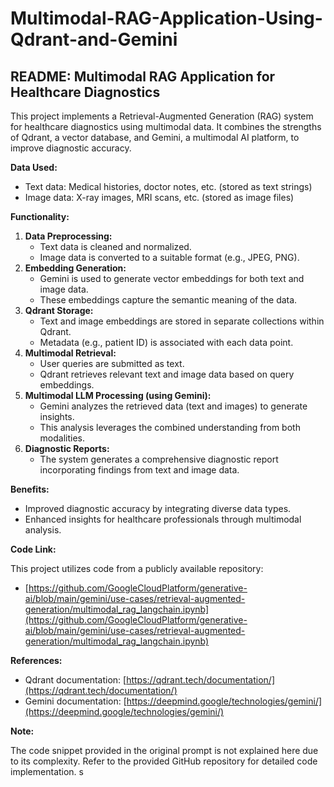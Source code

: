 # Multimodal-RAG-Application-Using-Qdrant-and-Gemini
## README: Multimodal RAG Application for Healthcare Diagnostics

This project implements a Retrieval-Augmented Generation (RAG) system for healthcare diagnostics using multimodal data. It combines the strengths of Qdrant, a vector database, and Gemini, a multimodal AI platform, to improve diagnostic accuracy.

**Data Used:**

* Text data: Medical histories, doctor notes, etc. (stored as text strings)
* Image data: X-ray images, MRI scans, etc. (stored as image files)

**Functionality:**

1. **Data Preprocessing:**
    * Text data is cleaned and normalized.
    * Image data is converted to a suitable format (e.g., JPEG, PNG).
2. **Embedding Generation:**
    * Gemini is used to generate vector embeddings for both text and image data.
    * These embeddings capture the semantic meaning of the data.
3. **Qdrant Storage:**
    * Text and image embeddings are stored in separate collections within Qdrant.
    * Metadata (e.g., patient ID) is associated with each data point.
4. **Multimodal Retrieval:**
    * User queries are submitted as text.
    * Qdrant retrieves relevant text and image data based on query embeddings.
5. **Multimodal LLM Processing (using Gemini):**
    * Gemini analyzes the retrieved data (text and images) to generate insights.
    * This analysis leverages the combined understanding from both modalities.
6. **Diagnostic Reports:**
    * The system generates a comprehensive diagnostic report incorporating findings from text and image data.

**Benefits:**

* Improved diagnostic accuracy by integrating diverse data types.
* Enhanced insights for healthcare professionals through multimodal analysis.

**Code Link:**

This project utilizes code from a publicly available repository:

* [https://github.com/GoogleCloudPlatform/generative-ai/blob/main/gemini/use-cases/retrieval-augmented-generation/multimodal_rag_langchain.ipynb](https://github.com/GoogleCloudPlatform/generative-ai/blob/main/gemini/use-cases/retrieval-augmented-generation/multimodal_rag_langchain.ipynb)

**References:**

* Qdrant documentation: [https://qdrant.tech/documentation/](https://qdrant.tech/documentation/)
* Gemini documentation: [https://deepmind.google/technologies/gemini/](https://deepmind.google/technologies/gemini/)

**Note:**

The code snippet provided in the original prompt is not explained here due to its complexity. Refer to the provided GitHub repository for detailed code implementation.
s
